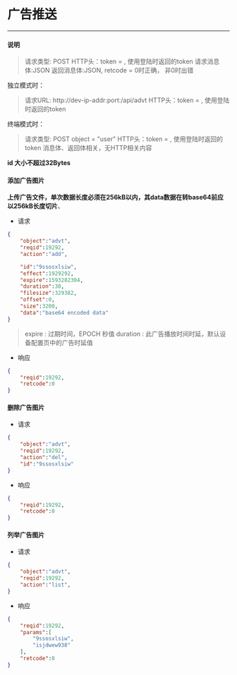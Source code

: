 # 广告推送
----------

#### 说明

>请求类型: POST
>HTTP头：token = , 使用登陆时返回的token
>请求消息体:JSON
>返回消息体:JSON, retcode = 0时正确， 非0时出错

独立模式时：
>请求URL: http://dev-ip-addr:port:/api/advt
>HTTP头：token = , 使用登陆时返回的token

终端模式时：
>请求类型: POST
>object = "user"
>HTTP头：token = , 使用登陆时返回的token
>消息体、返回体相关，无HTTP相关内容

**id 大小不超过32Bytes**

#### 添加广告图片

**上传广告文件，单次数据长度必须在256kB以内，其data数据在转base64前应以256kB长度切片**、

- 请求

```json
{
    "object":"advt",
    "reqid":19292,
    "action":"add",

    "id":"9ssosxlsiw",
    "effect":1929292,
    "expire":1593282304,
    "duration":30,
    "filesize":329382,
    "offset":0,
    "size":3200,
    "data":"base64 encoded data"
}
```

>expire : 过期时间，EPOCH 秒值
>duration : 此广告播放时间时延，默认设备配置页中的广告时延值

- 响应

```json
{
    "reqid":19292,
    "retcode":0
}
```

#### 删除广告图片

- 请求

```json
{
    "object":"advt",
    "reqid":19292,
    "action":"del",
    "id":"9ssosxlsiw"
}
```

- 响应

```json
{
    "reqid":19292,
    "retcode":0
}
```

#### 列举广告图片

- 请求

```json
{
    "object":"advt",
    "reqid":19292,
    "action":"list",
}
```

- 响应

```json
{
    "reqid":19292,
    "params":[
        "9ssosxlsiw",
        "isjdwew938"
    ],
    "retcode":0
}
```
